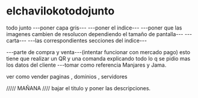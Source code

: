 # elchavilokotodojunto
todo junto
---poner capa gris---
---poner el indice---
---poner que las imagenes cambien de resolucon dependiendo el tamaño de pantalla--- 
---carta---
---las correspondientes secciones del indice---

---parte de compra y venta---(intentar funcionar con mercado pago)
esto tiene que realizar un QR y una comanda explicando todo lo q se pidio mas los datos del cliente ---tomar como referencia Manjares y Jama.




ver como vender paginas , dominios , servidores




///// MAÑANA //// 
bajar el titulo y poner las descripciones. 
